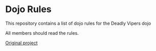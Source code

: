 Dojo Rules
==========

This repository contains a list of dojo rules for the Deadly Vipers dojo

All members should read the rules.

[Original project](https://github.com/deadlyvipers)

